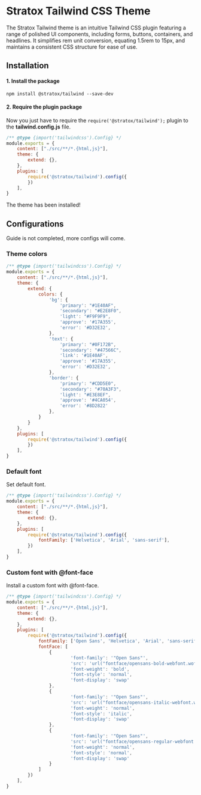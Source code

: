 
# Stratox Tailwind CSS Theme
The Stratox Tailwind theme is an intuitive Tailwind CSS plugin featuring a range of polished UI components, including forms, buttons, containers, and headlines. It simplifies rem unit conversion, equating 1.5rem to 15px, and maintains a consistent CSS structure for ease of use.

## Installation

#### 1. Install the package
```
npm install @stratox/tailwind --save-dev
```

#### 2. Require the plugin package
Now you just have to require the `require('@stratox/tailwind');` plugin to the **tailwind.config.js** file.

```js
/** @type {import('tailwindcss').Config} */
module.exports = {
    content: ["./src/**/*.{html,js}"],
    theme: {
		extend: {},
	},
    plugins: [
        require('@stratox/tailwind').config({
        })
    ],
}
```
The theme has been installed!

## Configurations
Guide is not completed, more configs will come.

### Theme colors
```js
/** @type {import('tailwindcss').Config} */
module.exports = {
    content: ["./src/**/*.{html,js}"],
    theme: {
        extend: {
            colors: {
                'bg': {
                    'primary': "#1E40AF",
                    'secondary': "#E2E8F0",
                    'light': "#F9F9F9",
                    'approve': '#17A355',
                    'error': '#D32E32',
                },
                'text': {
                    'primary': "#0F172B",
                    'secondary': "#47566C",
                    'link': '#1E40AF',
                    'approve': '#17A355',
                    'error': '#D32E32',
                },
                'border': {
                    'primary': "#CDD5E0",
                    'secondary': "#70A3F3",
                    'light': "#E3E8EF",
                    'approve': '#4CA054',
                    'error': '#8D2822'
                },
            }
        }
    },
    plugins: [
        require('@stratox/tailwind').config({
        })
    ],
}
```

### Default font
Set default font.
```js
/** @type {import('tailwindcss').Config} */
module.exports = {
    content: ["./src/**/*.{html,js}"],
    theme: {
	    extend: {},
    },
    plugins: [
        require('@stratox/tailwind').config({
	        fontFamily: ['Helvetica', 'Arial', 'sans-serif'],
        })
    ],
}

```
### Custom font with @font-face
Install a custom font with @font-face.
```js
/** @type {import('tailwindcss').Config} */
module.exports = {
    content: ["./src/**/*.{html,js}"],
    theme: {
		extend: {},
	},
    plugins: [
        require('@stratox/tailwind').config({
	        fontFamily: ['Open Sans', 'Helvetica', 'Arial', 'sans-serif'],
	        fontFace: [
                {
                        'font-family': '"Open Sans"',
                        'src': 'url("fontface/opensans-bold-webfont.woff2") format("woff2")',
                        'font-weight': 'bold',
                        'font-style': 'normal',
                        'font-display': 'swap'
                },
                {
                        'font-family': '"Open Sans"',
                        'src': 'url("fontface/opensans-italic-webfont.woff2") format("woff2")',
                        'font-weight': 'normal',
                        'font-style': 'italic',
                        'font-display': 'swap'
                },
                {
                        'font-family': '"Open Sans"',
                        'src': 'url("fontface/opensans-regular-webfont.woff2") format("woff2")',
                        'font-weight': 'normal',
                        'font-style': 'normal',
                        'font-display': 'swap'
                }
            ]
        })
    ],
}
```
